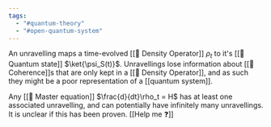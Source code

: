 ```yaml
---
tags:
  - "#quantum-theory"
  - "#open-quantum-system"
---
```

An unravelling maps a time-evolved [[📘 Density Operator]] $\rho_t$ to it's [[📘 Quantum state]] $\ket{\psi_S(t)}$. Unravellings lose information about [[📘 Coherence]]s that are only kept in a [[📘 Density Operator]], and as such they might be a poor representation of a [[quantum system]].

Any [[📘 Master equation]] $\frac{d}{dt}\rho_t = H$ has at least one associated unravelling, and can potentially have infinitely many unravellings. It is unclear if this has been proven. [[Help me ❓]]